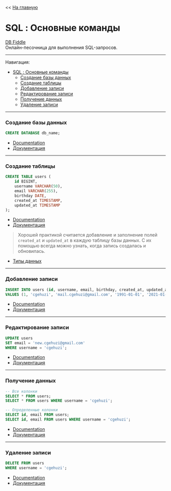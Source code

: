 << [На главную](../README.md)

# SQL : Основные команды

[DB Fiddle](https://www.db-fiddle.com/)<br>
Онлайн-песочница для выполнения SQL-запросов.

---

Навигация:

- [SQL : Основные команды](#sql--основные-команды)
  - [Создание базы данных](#создание-базы-данных)
  - [Создание таблицы](#создание-таблицы)
  - [Добавление записи](#добавление-записи)
  - [Редактирование записи](#редактирование-записи)
  - [Получение данных](#получение-данных)
  - [Удаление записи](#удаление-записи)

---

### Создание базы данных

```sql
CREATE DATABASE db_name;
```

- [Documentation](https://www.postgresql.org/docs/current/sql-createtable.html)
- [Документация](https://postgrespro.ru/docs/postgresql/current/sql-createdatabase)

---

### Создание таблицы

```sql
CREATE TABLE users (
    id BIGINT,
    username VARCHAR(50),
    email VARCHAR(255),
    birthday DATE,
    created_at TIMESTAMP,
    updated_at TIMESTAMP
);
```

- [Documentation](https://www.postgresql.org/docs/current/sql-createtable.html)
- [Документация](https://postgrespro.ru/docs/postgresql/current/sql-createtable)

> Хорошей практикой считается добавление и заполнение полей `created_at` и `updated_at` в каждую таблицу базы данных. С их помощью всегда можно узнать, когда запись создалась и обновилась.

- [Типы данных](./sql-types.md)

---

### Добавление записи

```sql
INSERT INTO users (id, username, email, birthday, created_at, updated_at)
VALUES (1, 'cgehuzi', 'mail.cgehuzi@gmail.com', '1991-01-01', '2021-01-01', '2021-01-01');
```

- [Documentation](https://www.postgresql.org/docs/current/sql-insert.html)
- [Документация](https://postgrespro.ru/docs/postgresql/current/sql-insert)

---

### Редактирование записи

```sql
UPDATE users
SET email = 'new.cgehuzi@gmail.com'
WHERE username = 'cgehuzi';
```

- [Documentation](https://www.postgresql.org/docs/current/sql-update.html)
- [Документация](https://postgrespro.ru/docs/postgresql/current/sql-update)

---

### Получение данных

```sql
-- Все колонки
SELECT * FROM users;
SELECT * FROM users WHERE username = 'cgehuzi';

-- Определенные колонки
SELECT id, email FROM users;
SELECT id, email FROM users WHERE username = 'cgehuzi';
```

- [Documentation](https://www.postgresql.org/docs/current/sql-select.html)
- [Документация](https://postgrespro.ru/docs/postgresql/current/sql-select)

---

### Удаление записи

```sql
DELETE FROM users
WHERE username = 'cgehuzi';
```

- [Documentation](https://www.postgresql.org/docs/current/sql-delete.html)
- [Документация](https://postgrespro.ru/docs/postgresql/current/sql-delete)
